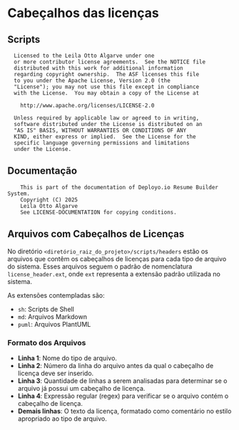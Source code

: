 <!----------------------------------------------------------------------- 
	This is part of the documentation of Deployo.io Resume Builder System.
	Copyright (C) 2025
	Leila Otto Algarve
	Licensed under the GNU Free Documentation License v1.3 or later.
    See LICENSE-DOCUMENTATION for details. 
------------------------------------------------------------------------>
# Cabeçalhos das licenças

## Scripts
```
  Licensed to the Leila Otto Algarve under one
  or more contributor license agreements.  See the NOTICE file
  distributed with this work for additional information
  regarding copyright ownership.  The ASF licenses this file
  to you under the Apache License, Version 2.0 (the
  "License"); you may not use this file except in compliance
  with the License.  You may obtain a copy of the License at
  
    http://www.apache.org/licenses/LICENSE-2.0
  
  Unless required by applicable law or agreed to in writing,
  software distributed under the License is distributed on an
  "AS IS" BASIS, WITHOUT WARRANTIES OR CONDITIONS OF ANY
  KIND, either express or implied.  See the License for the
  specific language governing permissions and limitations
  under the License. 
```

## Documentação
```
	This is part of the documentation of Deployo.io Resume Builder System.
	Copyright (C) 2025
	Leila Otto Algarve
	See LICENSE-DOCUMENTATION for copying conditions. 
```

## Arquivos com Cabeçalhos de Licenças

No diretório `<diretório_raiz_do_projeto>/scripts/headers` estão os arquivos que contêm os cabeçalhos de licenças para cada tipo de arquivo do sistema. Esses arquivos seguem o padrão de nomenclatura `license_header.ext`, onde `ext` representa a extensão padrão utilizada no sistema.

As extensões contempladas são:
- `sh`: Scripts de Shell
- `md`: Arquivos Markdown
- `puml`: Arquivos PlantUML

### Formato dos Arquivos

- **Linha 1**: Nome do tipo de arquivo.
- **Linha 2**: Número da linha do arquivo antes da qual o cabeçalho de licença deve ser inserido.
- **Linha 3**: Quantidade de linhas a serem analisadas para determinar se o arquivo já possui um cabeçalho de licença.
- **Linha 4**: Expressão regular (regex) para verificar se o arquivo contém o cabeçalho de licença.
- **Demais linhas**: O texto da licença, formatado como comentário no estilo apropriado ao tipo de arquivo.
